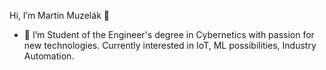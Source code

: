 Hi, I’m Martin Muzelák 👋


- 👀 I’m Student of the Engineer's degree in Cybernetics with passion for new technologies. Currently interested in IoT, ML possibilities, Industry Automation.


